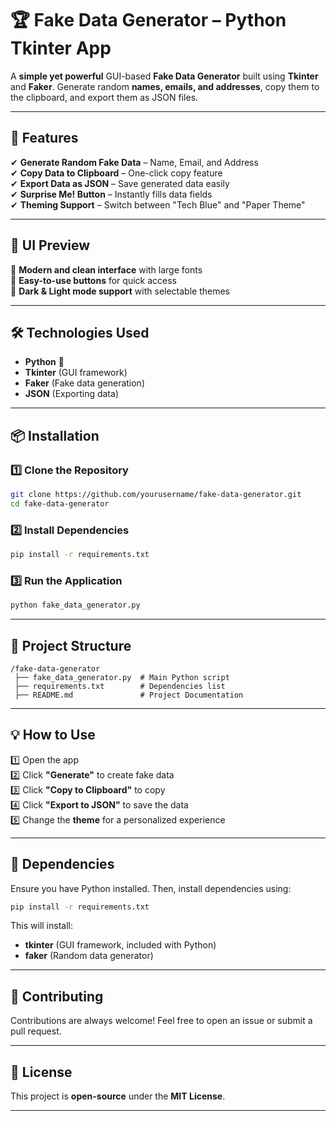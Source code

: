# 🏆 Fake Data Generator – Python Tkinter App  

A **simple yet powerful** GUI-based **Fake Data Generator** built using **Tkinter** and **Faker**. Generate random **names, emails, and addresses**, copy them to the clipboard, and export them as JSON files.  

---

## 🚀 Features  
✔ **Generate Random Fake Data** – Name, Email, and Address  
✔ **Copy Data to Clipboard** – One-click copy feature  
✔ **Export Data as JSON** – Save generated data easily  
✔ **Surprise Me! Button** – Instantly fills data fields  
✔ **Theming Support** – Switch between "Tech Blue" and "Paper Theme"  

---

## 🎨 UI Preview  
🔹 **Modern and clean interface** with large fonts  
🔹 **Easy-to-use buttons** for quick access  
🔹 **Dark & Light mode support** with selectable themes  

---

## 🛠️ Technologies Used  
- **Python** 🐍  
- **Tkinter** (GUI framework)  
- **Faker** (Fake data generation)  
- **JSON** (Exporting data)  

---

## 📦 Installation  
### **1️⃣ Clone the Repository**  
```bash  
git clone https://github.com/yourusername/fake-data-generator.git  
cd fake-data-generator  
```
### **2️⃣ Install Dependencies**  
```bash  
pip install -r requirements.txt  
```
### **3️⃣ Run the Application**  
```bash  
python fake_data_generator.py  
```

---

## 📂 Project Structure  
```
/fake-data-generator  
 ├── fake_data_generator.py  # Main Python script  
 ├── requirements.txt        # Dependencies list  
 ├── README.md               # Project Documentation  
```

---

## 💡 How to Use  
1️⃣ Open the app  
2️⃣ Click **"Generate"** to create fake data  
3️⃣ Click **"Copy to Clipboard"** to copy  
4️⃣ Click **"Export to JSON"** to save the data  
5️⃣ Change the **theme** for a personalized experience  

---

## 📝 Dependencies  
Ensure you have Python installed. Then, install dependencies using:  
```bash  
pip install -r requirements.txt  
```
This will install:  
- **tkinter** (GUI framework, included with Python)  
- **faker** (Random data generator)  

---

## 🤝 Contributing  
Contributions are always welcome! Feel free to open an issue or submit a pull request.  

---

## 📜 License  
This project is **open-source** under the **MIT License**.  

---
